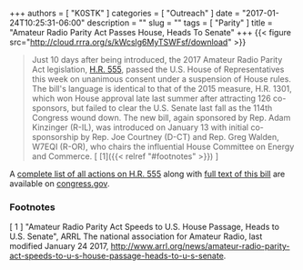 +++
authors = [ "K0STK" ]
categories = [ "Outreach" ]
date = "2017-01-24T10:25:31-06:00"
description = ""
slug = ""
tags = [ "Parity" ]
title = "Amateur Radio Parity Act Passes House, Heads To Senate"
+++
{{< figure src="http://cloud.rrra.org/s/kWcslg6MyTSWFsf/download" >}}
<!--more-->
>Just 10 days after being introduced, the 2017 Amateur Radio Parity Act
>legislation,
>[H.R. 555](https://www.congress.gov/bill/115th-congress/house-bill/555?r=27),
>passed the U.S. House of Representatives this week on
>unanimous consent under a suspension of House rules. The bill's language
>is identical to that of the 2015 measure, H.R. 1301, which won House approval
>late last summer after attracting 126 co-sponsors, but failed to clear the
>U.S. Senate last fall as the 114th Congress wound down. The new bill, again
>sponsored by Rep. Adam Kinzinger (R-IL), was introduced on January 13 with
>initial co-sponsorship by Rep. Joe Courtney (D-CT) and Rep. Greg Walden,
>W7EQI (R-OR), who chairs the influential House Committee on Energy and
>Commerce. [ [1]({{< relref "#footnotes" >}}) ]

A [complete list of all actions on H.R.
555](https://www.congress.gov/bill/115th-congress/house-bill/555/all-actions?r=27&overview=closed#tabs)
along with
[full text of this bill](https://www.congress.gov/bill/115th-congress/house-bill/555/text?r=27)
are available on [congress.gov](https://www.congress.gov/).

### Footnotes

[ 1 ] "Amateur Radio Parity Act Speeds to U.S. House Passage, Heads to U.S.
Senate",
ARRL The national association for Amateur Radio, last modified January 24
2017,
http://www.arrl.org/news/amateur-radio-parity-act-speeds-to-u-s-house-passage-heads-to-u-s-senate.

